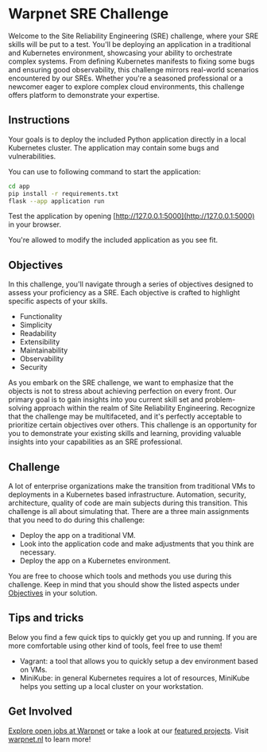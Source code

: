# Warpnet SRE Challenge
Welcome to the Site Reliability Engineering (SRE) challenge, where your SRE skills will be put to a test. You'll be deploying an application in a traditional and Kubernetes environment, showcasing your ability to orchestrate complex systems. From defining Kubernetes manifests to fixing some bugs and ensuring good observability, this challenge mirrors real-world scenarios encountered by our SREs. Whether you're a seasoned professional or a newcomer eager to explore complex cloud environments, this challenge offers platform to demonstrate your expertise.

## Instructions
Your goals is to deploy the included Python application directly in a local Kubernetes cluster. The application may contain some bugs and vulnerabilities.

You can use to following command to start the application:
```bash
cd app
pip install -r requirements.txt
flask --app application run
```

Test the application by opening [http://127.0.0.1:5000](http://127.0.0.1:5000) in your browser.

You're allowed to modify the included application as you see fit.

## Objectives
In this challenge, you'll navigate through a series of objectives designed to assess your proficiency as a SRE. Each objective is crafted to highlight specific aspects of your skills.

- Functionality
- Simplicity
- Readability
- Extensibility
- Maintainability
- Observability
- Security

As you embark on the SRE challenge, we want to emphasize that the objects is not to stress about achieving perfection on every front. Our primary goal is to gain insights into you current skill set and problem-solving approach within the realm of Site Reliability Engineering. Recognize that the challenge may be multifaceted, and it's perfectly acceptable to prioritize certain objectives over others. This challenge is an opportunity for you to demonstrate your existing skills and learning, providing valuable insights into your capabilities as an SRE professional.

## Challenge
A lot of enterprise organizations make the transition from traditional VMs to deployments in a Kubernetes based infrastructure. Automation, security, architecture, quality of code are main subjects during this transition. This challenge is all about simulating that. There are a three main assignments that you need to do during this challenge:

- Deploy the app on a traditional VM.
- Look into the application code and make adjustments that you think are necessary.
- Deploy the app on a Kubernetes environment.

You are free to choose which tools and methods you use during this challenge. Keep in mind that you should show the listed aspects under [Objectives](#objectives) in your solution.

## Tips and tricks
Below you find a few quick tips to quickly get you up and running. If you are more comfortable using other kind of tools, feel free to use them!

- Vagrant: a tool that allows you to quickly setup a dev environment based on VMs.
- MiniKube: in general Kubernetes requires a lot of resources, MiniKube helps you setting up a local cluster on your workstation.

## Get Involved
[Explore open jobs at Warpnet](https://warpnet.nl/jobs/) or take a look at our [featured projects](https://github.com/warpnet). Visit [warpnet.nl](https://warpnet.nl/) to learn more!
